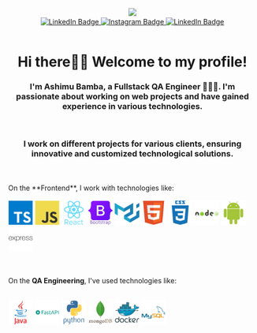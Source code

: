 <div id="header" align="center">
  <img src="https://media.giphy.com/media/y93slPbDMdeXJQONHa/giphy.gif" width="200"/>
</div>
<div id="badges" align="center">
  <a href="https://www.linkedin.com/in/ashimu-bamba/">
    <img src="https://img.shields.io/badge/LinkedIn-blue?style=for-the-badge&logo=linkedin&logoColor=white" alt="LinkedIn Badge"/>
  </a>
  <a href="https://www.instagram.com/">
   <img src="https://img.shields.io/badge/Instagram-pink?style=for-the-badge&logo=instagram&logoColor=purple" alt="Instagram Badge"/>
  </a>
  <a href="mailto:ashimu.nsue.barresiones@gmail.com">
  <img src="https://img.shields.io/badge/Gmail-white?style=for-the-badge&logo=gmail&logoColor=red" alt="LinkedIn Badge"/>
    </a>
</div>
<br>
<div align="center" color="white">
<h1>Hi there👋🏻 Welcome to my profile!</h1>
<h3>I'm Ashimu Bamba, a Fullstack QA Engineer 👩🏻‍💻. I'm passionate about working on web projects and have gained experience in various technologies.</h3>
<br>
<h3>I work on different projects for various clients, ensuring innovative and customized technological solutions. </h3>
<br>
<br>
</div>
On the **Frontend**, I work with technologies like:
<br>
<br>

<div>
  <img src="https://github.com/devicons/devicon/blob/master/icons/typescript/typescript-original.svg" title="Typescript" alt="Typescript"  width="50" height="50"/> 
  <img src="https://github.com/devicons/devicon/blob/master/icons/javascript/javascript-original.svg" title="JavaScript" alt="JavaScript"  width="50" height="50"/> 
  <img src="https://github.com/devicons/devicon/blob/master/icons/react/react-original-wordmark.svg" title="React" alt="React"  width="50" height="50"/> 
  <img src="https://github.com/devicons/devicon/blob/master/icons/bootstrap/bootstrap-original-wordmark.svg" title="Boostrap" alt="Boostrap"  width="50" height="50"/> 
  <img src="https://github.com/devicons/devicon/blob/master/icons/materialui/materialui-original.svg" title="Material UI" alt="Material UI" width="50" height="50"/> 
  <img src="https://github.com/devicons/devicon/blob/master/icons/html5/html5-original.svg" title="HTML5" alt="HTML"  width="50" height="50"/> 
  <img src="https://github.com/devicons/devicon/blob/master/icons/css3/css3-plain-wordmark.svg"  title="CSS3" alt="CSS"  width="50" height="50"/> 
  <img src="https://github.com/devicons/devicon/blob/master/icons/nodejs/nodejs-original-wordmark.svg" title="NodeJS" alt="NodeJS"  width="50" height="50"/> 
  <img src="https://github.com/devicons/devicon/blob/master/icons/android/android-original.svg" title="Android" alt="Android"  width="50" height="50"/> 
  <img src="https://github.com/devicons/devicon/blob/master/icons/express/express-original-wordmark.svg" title="Express" alt="Express"  width="50" height="50"/> 
  <br>
  <br>
  <br>
</div>

On the **QA Engineering**, I've used technologies like:
<br>
<br>

<div>
  <img src="https://github.com/devicons/devicon/blob/master/icons/java/java-original-wordmark.svg" title="Java" alt="Java" width="50" height="50"/> 
  <img src="https://github.com/devicons/devicon/blob/master/icons/fastapi/fastapi-original-wordmark.svg" title="FastAPI" alt="FastAPI" width="50" height="50"/> 
  <img src="https://github.com/devicons/devicon/blob/master/icons/python/python-original-wordmark.svg" title="Phyton" alt="Phython"  width="50" height="50"/> 
  <img src="https://github.com/devicons/devicon/blob/master/icons/mongodb/mongodb-original-wordmark.svg" title="MongoDB" alt="MongoDB"  width="50" height="50"/> 
  <img src="https://github.com/devicons/devicon/blob/master/icons/docker/docker-original-wordmark.svg" title="Docker" alt="Docker"  width="50" height="50"/> 
  <img src="https://github.com/devicons/devicon/blob/master/icons/mysql/mysql-original-wordmark.svg" title="MySQL"  alt="MySQL"  width="50" height="50"/> 
  <br>
  <br>
  <br>
</div>
